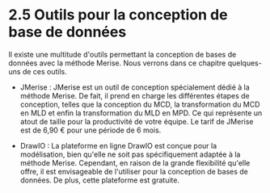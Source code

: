 # 2.5 Outils pour la conception de base de données

Il existe une multitude d'outils permettant la conception de bases de données avec la méthode Merise. Nous verrons dans ce chapitre quelques-uns de ces outils.

- JMerise : JMerise est un outil de conception spécialement dédié à la méthode Merise. De fait, il prend en charge les différentes étapes de conception, telles que la conception du MCD, la transformation du MCD en MLD et enfin la transformation du MLD en MPD. Ce qui représente un atout de taille pour la productivité de votre équipe. Le tarif de JMerise est de 6,90 € pour une période de 6 mois.

- DrawIO : La plateforme en ligne DrawIO est conçue pour la modélisation, bien qu'elle ne soit pas spécifiquement adaptée à la méthode Merise. Cependant, en raison de la grande flexibilité qu'elle offre, il est envisageable de l'utiliser pour la conception de bases de données. De plus, cette plateforme est gratuite.